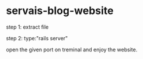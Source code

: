 # servais-blog-website
step 1:
  extract file
  
step 2:
   type:"rails server"
   

  open the given port on treminal and enjoy the website.   
